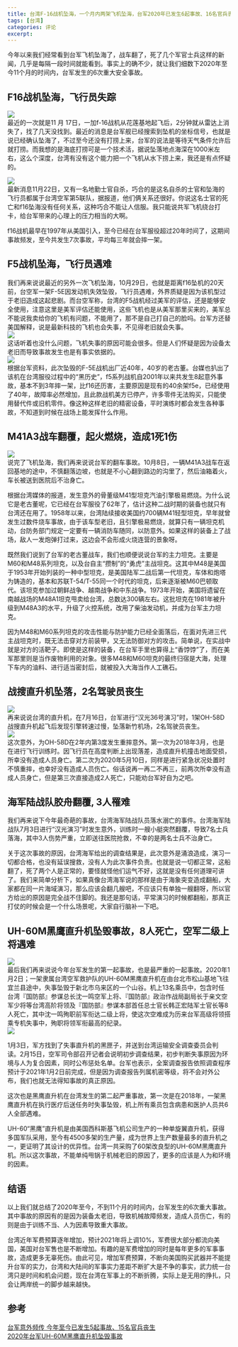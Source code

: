 ```yaml
---
title: 台湾F-16战机坠海，一个月内两架飞机坠海，台军2020年已发生6起事故、16名官兵丧生
tags: [台湾]
categories: 评论
excerpt: 
---
```


今年以来我们经常看到台军飞机坠海了，战车翻了，死了几个军官士兵这样的新闻，几乎是每隔一段时间就能看到。事实上的确不少，就让我们细数下2020年至今11个月的时间内，台军发生的6次重大安全事故。
## F16战机坠海，飞行员失踪
![]({{site.url}}/downloads/f5-taiwan/f-16-0.png)    
最近的一次就是11 月 17日，一加f-16战机从花莲基地起飞后，2分钟就从雷达上消失了，找了几天没找到。最近的消息是台军舰已经搜索到坠机的坐标信号，也就是说已经确认坠海了，不过至今还没有打捞上来，台军的说法是等待天气条件允许后就打捞。而我想的是海底打捞可是一个技术活，据说坠落地点海深在1000米左右，这么个深度，台湾有没有这个能力把一个飞机从水下捞上来，我还是有点怀疑的。

![]({{site.url}}/downloads/f5-taiwan/f-16-1.png)    
最新消息11月22日，又有一名地勤士官自杀，巧合的是这名自杀的士官和坠海的飞行员都属于台湾空军第5联队，据报道，他们俩关系还很好。你说这名士官的死亡和f16坠海没有任何关系，这种巧合不能让人信服。我只能说共军飞机绕台打卡，给台军带来的心理上的压力相当的大啊。

f16战机最早在1997年从美国引入，至今已经在台军服役超过20年时间了，这期间事故频发，至今共发生7次事故，平均每三年就会摔一架。

## F5战机坠海，飞行员遇难
我们再来说说最近的另外一次飞机坠海，10月29日，也就是距离f16坠机的20天前，台空军一架F-5E因发动机失效坠毁，飞行员遇难，外界质疑是因为该机型过于老旧造成这起悲剧。而台空军称，台湾的F5战机经过美军的评估，还是能够安全使用，注意这里是美军评估还能使用，这些飞机也是从美军那里买来的，美军总不能说我卖给你的飞机有问题，不能用了，那不是自己打自己的脸吗。台军方还替美国解释，说是最新科技的飞机也会失事，不见得老旧就会失事。  
![]({{site.url}}/downloads/f5-taiwan/f5.png)    
这话听着也没什么问题，飞机失事的原因可能会很多。但是人们怀疑是因为设备太老旧而导致事故发生也是有事实依据的。  
![]({{site.url}}/downloads/f5-taiwan/f5-crash.png)  
根据台军资料，此次坠毁的F-5E战机出厂近40年，40岁的老古董。台媒也扒出了该机在台湾服役过程中的“黑历史”，f5系列战机自2001年以来共发生8起意外事故，基本不到3年摔一架，比f16还历害，主要原因是现有的40余架f5e，已经使用了40年，故障率必然增加，且此款战机美方已停产，许多零件无法购买，只能使用替代件或旧机零件。像这种这样老旧的精密设备，平时演练时都会发生各种事故，不知道到时候在战场上能发挥什么作用。

## M41A3战车翻覆，起火燃烧，造成1死1伤
![]({{site.url}}/downloads/f5-taiwan/m41.png)  
说完了飞机坠海，我们再来说说台军的翻车事故。10月8日，一辆M41A3战车在返回基地的途中，不慎翻落边坡，也就是不小心翻到路边的沟里了，然后油箱着火，车长被送到医院后不治身亡。

根据台湾媒体的报道，发生意外的骨董级M41型坦克汽油引擎极易燃烧。为什么说它是老古董呢，它已经在台军服役了62年了，估计这种二战时期的装备也就只有台湾还在用了。1958年以来，台湾陆续接收美国约700辆M41轻型坦克，早年就曾发生过数件烧车事故，由于该车型老旧，且引擎极易燃烧，就算只有一辆坦克机动，台防务部门规定一定要有一辆消防车随同，以防意外。如果这样的装备上了战场，敌人一发炮弹打过来，这边会不会形成火烧连营的景象呀。

既然我们说到了台军的老古董战车，我们也顺便说说台军的主力坦克。主要是M60和M48系列坦克，以及台自主“攒制”的“勇虎”主战坦克。这其中M48是美国于1953年开始列装的一种中型坦克，是美国陆军二战后第一代坦克，车体和炮塔为铸造的，基本和苏联T-54/T-55同一个时代的坦克，后来逐渐被M60巴顿取代。该坦克参加过朝鲜战争、越南战争和中东战争。1973年开始，美国将遗留在南越战场的M48A1坦克甩卖给台湾，总数达300辆左右。这批坦克在1981年被升级到M48A3的水平，升级了火控系统，改用了柴油发动机，并成为台军主力坦克。

因为M48和M60系列坦克的攻击性能与防护能力已经全面落后，在面对先进三代主战坦克时，既无法击穿对方前装甲，又无法防御对方的攻击。简单说，在实战中就是对方的活靶子。即使是这样的装备，在台军手里也算得上“香饽饽”了，而在美军那里则是当作废物利用的对象。很多M48和M60坦克的最终归宿是大海，处理下车内的油料、进行适当密封后，就被投入大海当作人工礁石。

## 战搜直升机坠落，2名驾驶员丧生
![]({{site.url}}/downloads/f5-taiwan/oh-58d.png)  
再来说说台湾的直升机，在7月16日，台军进行“汉光36号演习”时，1架OH-58D战搜直升机起飞后发现引擎转速过慢，坠落新竹机场，2名驾驶员丧生。  
![]({{site.url}}/downloads/f5-taiwan/oh-58d-event.png)  
这次意外，为OH-58D在2年内第3度发生重摔意外。第一次为2018年3月，也是在进行飞行训练时。因飞行员在高度判断上出现落差，造成直升机撞击地面受损，所幸没有造成人员身亡。第二次为2020年5月10日，同样是进行紧急状况处置时不慎重摔，也幸好没有造成人员伤亡。俗话说再一再二不再三，前两次所幸没有造成人员身亡，但是第三次直接造成2人死亡，只能劝台军好自为之吧。

## 海军陆战队胶舟翻覆, 3人罹难
我们再来说下今年最奇葩的事故，台湾海军陆战队员落水溺亡的事件。台湾海军陆战队7月3日进行“汉光演习”时发生意外，训练时一艘小艇突然翻覆，导致7名士兵落海，其中3人伤势严重，立即送往医院抢救，不幸的是两名士兵不治身亡。

关于这次事故的原因，台湾海军给出的调查结果是，此次意外是涌浪造成，演习一切都合格，也没有延误搜救，没有人为此次事件负责。也就是说一切都正常，这船翻了，死了两个人是正常的，要怪就怪他们运气不好，这就是没有任何道理可讲了。我们来简单分析下，如果真像台湾海军说的那样是由于海象突变造成翻船，大家都在同一片海域演习，那么应该会翻几艘吧，不应该只有单独一艘翻呀，所以官方给出的原因是完全战不住脚的。我还是那句话，平常演习的时候都翻船，那真正打仗的时候会是一个什么场景呢，大家自行脑补一下吧。

## UH-60M黑鹰直升机坠毁事故，8人死亡，空军二级上将遇难
![]({{site.url}}/downloads/f5-taiwan/UH-60M.png)    
最后我们再来说说今年台军发生的第一起事故，也是最严重的一起事故。2020年1月2日；一架隶属台湾空军救护队的UH-60M黑鹰直升机在由台北市松山基地飞往宜兰县途中，失事坠毁于新北市乌来区的一个山谷。机上13名乘员中，包含时任台湾『国防部』参谋总长沈一鸣空军上将、『国防部』政治作战局副局长于亲文空军少将等台湾高阶将领及『国防部』参谋本部首任总士官长韩正宏陆军士官长等8人死亡，其中沈一鸣殉职前军衔达二级上将，使这次空难成为历来台军高级将领搭乘专机失事中，殉职将领军衔最高的纪录。  
![]({{site.url}}/downloads/f5-taiwan/UH-60M-people.png)  
 
1月3日，军方找到了失事直升机的黑匣子，并送到台湾运输安全调查委员会判读。2月15日，空军司令部召开记者会说明初步调查结果，初步判断失事原因为环境与人为复合因素，同时公布惩处名单。台军也表示，全案调查报告依照调查程序预计于2021年1月2日前完成，但是因为调查报告列属机密等级，将不会对外公布，我们也就无法得知事故的真正原因。

这次也是黑鹰直升机在台湾发生的第二起严重事故，第一次是在2018年，一架黑鹰直升机在执行医疗后送任务时失事坠毁，机上所有乘员包含病患和医护人员共6人全部遇难。 

UH-60“黑鹰”直升机是由美国西科斯基飞机公司生产的一种单旋翼直升机，获得多国军队采用，至今有4500多架的生产量，成为世界上生产数量最多的直升机之一，更证明了其设计的优异性。台湾一共采购了60架改良型的UH-60M黑鹰直升机。所以这次事故，不能单纯甩锅于机械老旧的原因了，更多的应该是人为和环境的因素。
## 结语
以上我们就总结了2020年至今，不到11个月的时间内，台军发生的6次重大事故。其中事故的原因有的是因为装备太老旧，导致机械故障频发，造成人员伤亡，有的则是由于训练不当、人为因素导致重大事故。

台湾近年军费预算逐年增加，预计2021年将上调10%，军费很大部分都流向美国，美国对台军售也是不断增加。有趣的是军费增加的同时是每年更多的军事事故，造成更多无辜死伤。由此可见，增加军费预算，不断向美国购买武器并不能提升台军的实力，台湾和大陆间的军事实力差距不断扩大是不争的事实，武力统一台湾只是时间和机会问题，现在台湾在军事上的不断折腾，实际上是无用的挣扎，只会让两岸统一的脚步越来越快。

## 参考 
[台军意外频传 今年至今已发生5起事故、15名官兵丧生](http://www.taiwan.cn/taiwan/jsxw/202010/t20201030_12304134.htm)  
[2020年台军UH-60M黑鹰直升机坠毁事故](https://zh.wikipedia.org/wiki/2020%E5%B9%B4%E4%B8%AD%E8%8F%AF%E6%B0%91%E5%9C%8B%E7%A9%BA%E8%BB%8DUH-60M%E9%BB%91%E9%B7%B9%E7%9B%B4%E5%8D%87%E6%A9%9F%E5%A2%9C%E6%AF%80%E4%BA%8B%E6%95%85)












